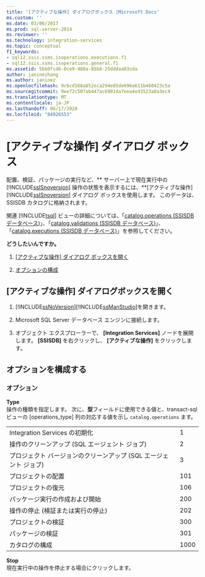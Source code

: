 ```yaml
---
title: '[アクティブな操作] ダイアログボックス |Microsoft Docs'
ms.custom: ''
ms.date: 03/06/2017
ms.prod: sql-server-2014
ms.reviewer: ''
ms.technology: integration-services
ms.topic: conceptual
f1_keywords:
- sql12.ssis.ssms.isoperations.executions.f1
- sql12.ssis.ssms.isoperations.general.f1
ms.assetid: 5bb0fcd6-0ce9-488a-85b8-25dddaa03cda
author: janinezhang
ms.author: janinez
ms.openlocfilehash: 9c6cd168a852eca294e85de696a611b460423c5a
ms.sourcegitcommit: 9ee72c507ab447ac69014a7eea4e43523a0a3ec4
ms.translationtype: MT
ms.contentlocale: ja-JP
ms.lasthandoff: 06/17/2020
ms.locfileid: "84926553"
---
```

# <a name="active-operations-dialog-box"></a>[アクティブな操作] ダイアログ ボックス
  配置、検証、パッケージの実行など、** サーバー上で現在実行中の [!INCLUDE[ssISnoversion](../includes/ssisnoversion-md.md)] 操作の状態を表示するには、**[アクティブな操作][!INCLUDE[ssISnoversion](../includes/ssisnoversion-md.md)] ダイアログ ボックスを使用します。 このデータは、SSISDB カタログに格納されます。  
  
 関連 [!INCLUDE[tsql](../includes/tsql-md.md)] ビューの詳細については、「[catalog.operations (SSISDB データベース)](/sql/integration-services/system-views/catalog-operations-ssisdb-database)」、「[catalog.validations (SSISDB データベース)](/sql/integration-services/system-views/catalog-validations-ssisdb-database)」、「[catalog.executions (SSISDB データベース)](/sql/integration-services/system-views/catalog-executions-ssisdb-database)」を参照してください。  
  
 **どうしたいんですか。**  
  
1.  [[アクティブな操作] ダイアログ ボックスを開く](#open_dialog)  
  
2.  [オプションの構成](#options)  
  
##  <a name="open-the-active-operations-dialog-box"></a><a name="open_dialog"></a>[アクティブな操作] ダイアログボックスを開く  
  
1.  [!INCLUDE[ssNoVersion](../includes/ssnoversion-md.md)][!INCLUDE[ssManStudio](../includes/ssmanstudio-md.md)]を開きます。  
  
2.  Microsoft SQL Server データベース エンジンに接続します。  
  
3.  オブジェクト エクスプローラーで、 **[Integration Services]** ノードを展開します。 **[SSISDB]** を右クリックし、 **[アクティブな操作]** をクリックします。  
  
##  <a name="configure-the-options"></a><a name="options"></a>オプションを構成する  
  
### <a name="options"></a>オプション  
 **Type**  
 操作の種類を指定します。 次に、**型**フィールドに使用できる値と、transact-sql ビューの [operations_type] 列の対応する値を示し `catalog.operations` ます。  
  
|||  
|-|-|  
|Integration Services の初期化|1|  
|操作のクリーンアップ (SQL エージェント ジョブ)|2|  
|プロジェクト バージョンのクリーンアップ (SQL エージェント ジョブ)|3|  
|プロジェクトの配置|101|  
|プロジェクトの復元|106|  
|パッケージ実行の作成および開始|200|  
|操作の停止 (検証または実行の停止)|202|  
|プロジェクトの検証|300|  
|パッケージの検証|301|  
|カタログの構成|1000|  
  
 **Stop**  
 現在実行中の操作を停止する場合にクリックします。  
  
  
